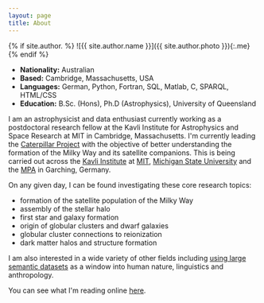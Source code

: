 ```yaml
---
layout: page
title: About
---
```



{% if site.author. %}
  ![{{ site.author.name }}]({{ site.author.photo }}){:.me}
{% endif %}

<div><ul class="aboutmelist">
<li><strong>Nationality:</strong> Australian</li> 
<li><strong>Based:</strong> Cambridge, Massachusetts, USA</li> 
<li><strong>Languages:</strong> German, Python, Fortran, SQL, Matlab, C, SPARQL, HTML/CSS </li> 
<li><strong>Education:</strong> B.Sc. (Hons), Ph.D (Astrophysics), University of Queensland</li> 
</ul>
</div>

I am an astrophysicist and data enthusiast currently working as a postdoctoral research fellow at the Kavli Institute for Astrophysics and Space Research at MIT in Cambridge, Massachusetts. I'm currently leading the [Caterpillar Project](http://www.caterpillarproject.org) with the objective of better understanding the formation of the Milky Way and its satellite companions. This is being carried out across the [Kavli Institute](http://space.mit.edu/‎) at [MIT](http://mit.edu), [Michigan State University](http://www.pa.msu.edu/astro/Astronomy.html) and the [MPA](http://www.mpa-garching.mpg.de/) in Garching, Germany.

On any given day, I can be found investigating these core research topics:

* formation of the satellite population of the Milky Way
* assembly of the stellar halo
* first star and galaxy formation
* origin of globular clusters and dwarf galaxies
* globular cluster connections to reionization
* dark matter halos and structure formation

I am also interested in a wide variety of other fields including [using large semantic datasets](http://brendangriffen.com/) as a window into human nature, linguistics and anthropology. 

You can see what I'm reading online [here](https://delicious.com/bgriffen).
